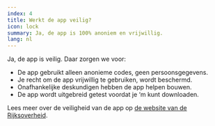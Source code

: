 ```yaml
---
index: 4
title: Werkt de app veilig?
icon: lock
summary: Ja, de app is 100% anoniem en vrijwillig. 
lang: nl
---
```


Ja, de app is veilig. Daar zorgen we voor:

- De app gebruikt alleen anonieme codes, geen persoonsgegevens. 
- Je recht om de app vrijwillig te gebruiken, wordt beschermd. 
- Onafhankelijke deskundigen hebben de app helpen bouwen. 
- De app wordt uitgebreid getest voordat je ‘m kunt downloaden.

Lees meer over de veiligheid van de app op [de website van de Rijksoverheid](https://www.rijksoverheid.nl/onderwerpen/coronavirus-app/vraag-en-antwoord/hoe-zorgt-de-overheid-ervoor-dat-de-corona-app-veilig-is).

